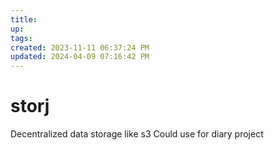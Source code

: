 ```yaml
---
title:
up: 
tags: 
created: 2023-11-11 06:37:24 PM
updated: 2024-04-09 07:16:42 PM
---
```

# storj
Decentralized data storage like s3
Could use for diary project